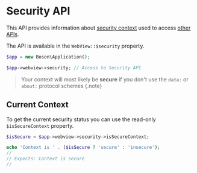# Security API

This API provides information about 
[security context](https://developer.mozilla.org/en-US/docs/Web/Security/Secure_Contexts) 
used to access [other APIs](https://developer.mozilla.org/en-US/docs/Web/Security/Secure_Contexts/features_restricted_to_secure_contexts).

The API is available in the `WebView::$security` property.

```php
$app = new Boson\Application();

$app->webview->security; // Access to Security API
```

> Your context will most likely be **secure** if you don't use the 
> `data:` or `about:` protocol schemes
{.note}

## Current Context

To get the current security status you can use the read-only 
`$isSecureContext` property.

```php
$isSecure = $app->webview->security->isSecureContext;

echo 'Context is ' . ($isSecure ? 'secure' : 'insecure');
// 
// Expects: Context is secure
//
```